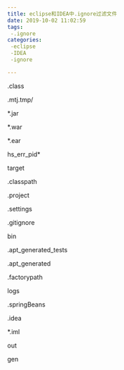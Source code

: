 ```yaml
---
title: eclipse和IDEA中.ignore过滤文件
date: 2019-10-02 11:02:59
tags: 
 -.ignore
categories:
 -eclipse
 -IDEA
 -ignore 

---
```


.class

.mtj.tmp/

*.jar

*.war

*.ear

hs_err_pid*

target

.classpath

.project

.settings

.gitignore

bin

.apt_generated_tests

.apt_generated

.factorypath

logs

.springBeans

.idea

*.iml

out

gen
